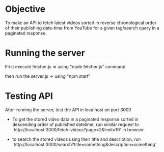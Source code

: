 # Objective
To make an API to fetch latest videos sorted in reverse chronological order of their
publishing date-time from YouTube for a given tag/search query in a paginated response.


# Running the server
Frist execute fetcher.js => using  "node fetcher.js" command

then run the server.js => using "npm start"


# Testing API
After running the server, test the API in localhost on port 3000

* To get the stored video data in a paginated response sorted in
descending order of published datetime, run similar request to 'http://localhost:3000/fetch-videos?page=2&limit=10' in browser

* to search the stored videos using their title and description, run 'http://localhost:3000/search?title=something&description=something'

